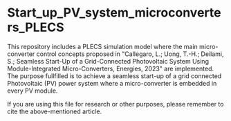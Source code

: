 # Start_up_PV_system_microconverters_PLECS
This repository includes a PLECS simulation model where the main micro-converter control concepts proposed in "Callegaro, L.; Uong, T.-H.; Deilami, S.; Seamless Start-Up of a Grid-Connected Photovoltaic System Using Module-Integrated Micro-Converters, Energies, 2023" are implemented. The purpose fullfilled is to achieve a seamless start-up of a grid connected Photovoltaic (PV) power system where a micro-converter is embedded in every PV module.

If you are using this file for research or other purposes, please remember to cite the above-mentioned article.
